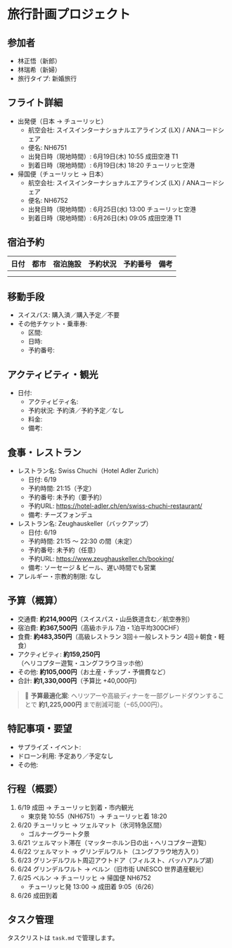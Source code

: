 # 旅行計画プロジェクト

## 参加者
- 林正悟（新郎）
- 林瑞希（新婦）
- 旅行タイプ: 新婚旅行

## フライト詳細
- 出発便（日本 → チューリッヒ）
  - 航空会社: スイスインターナショナルエアラインズ (LX) / ANAコードシェア
  - 便名: NH6751
  - 出発日時（現地時間）: 6月19日(木) 10:55 成田空港 T1
  - 到着日時（現地時間）: 6月19日(木) 18:20 チューリッヒ空港
- 帰国便（チューリッヒ → 日本）
  - 航空会社: スイスインターナショナルエアラインズ (LX) / ANAコードシェア
  - 便名: NH6752
  - 出発日時（現地時間）: 6月25日(水) 13:00 チューリッヒ空港
  - 到着日時（現地時間）: 6月26日(木) 09:05 成田空港 T1

## 宿泊予約
| 日付 | 都市 | 宿泊施設 | 予約状況 | 予約番号 | 備考 |
|------|------|----------|----------|----------|------|
|      |      |          |          |          |      |
|      |      |          |          |          |      |

## 移動手段
- スイスパス: 購入済／購入予定／不要
- その他チケット・乗車券:
  - 区間: 
  - 日時: 
  - 予約番号: 

## アクティビティ・観光
- 日付: 
  - アクティビティ名: 
  - 予約状況: 予約済／予約予定／なし
  - 料金: 
  - 備考: 

## 食事・レストラン
- レストラン名: Swiss Chuchi（Hotel Adler Zurich）
  - 日付: 6/19
  - 予約時間: 21:15（予定）
  - 予約番号: 未予約（要予約）
  - 予約URL: https://hotel-adler.ch/en/swiss-chuchi-restaurant/
  - 備考: チーズフォンデュ
- レストラン名: Zeughauskeller（バックアップ）
  - 日付: 6/19
  - 予約時間: 21:15 〜 22:30 の間（未定）
  - 予約番号: 未予約（任意）
  - 予約URL: https://www.zeughauskeller.ch/booking/
  - 備考: ソーセージ & ビール、遅い時間でも営業
- アレルギー・宗教的制限: なし

## 予算（概算）
- 交通費: **約214,900円**（スイスパス・山岳鉄道含む／航空券別）
- 宿泊費: **約367,500円**（高級ホテル 7泊・1泊平均300CHF）
- 食費: **約483,350円**（高級レストラン 3回＋一般レストラン 4回＋朝食・軽食）
- アクティビティ: **約159,250円**（ヘリコプター遊覧・ユングフラウヨッホ他）
- その他: **約105,000円**（お土産・チップ・予備費など）
- 合計: **約1,330,000円**（予算比 +40,000円）

> 🔖 **予算最適化案**: ヘリツアーや高級ディナーを一部グレードダウンすることで **約1,225,000円** まで削減可能（−65,000円）。

## 特記事項・要望
- サプライズ・イベント: 
- ドローン利用: 予定あり／予定なし
- その他: 

## 行程（概要）
1. 6/19 成田 → チューリッヒ到着・市内観光  
   - 東京発 10:55（NH6751）→ チューリッヒ着 18:20
2. 6/20 チューリッヒ → ツェルマット（氷河特急区間）  
   - ゴルナーグラート夕景
3. 6/21 ツェルマット滞在（マッターホルン日の出・ヘリコプター遊覧）
4. 6/22 ツェルマット → グリンデルワルト（ユングフラウ地方入り）
5. 6/23 グリンデルワルト周辺アウトドア（フィルスト、バッハアルプ湖）
6. 6/24 グリンデルワルト → ベルン（旧市街 UNESCO 世界遺産観光）
7. 6/25 ベルン → チューリッヒ → 帰国便 NH6752  
   - チューリッヒ発 13:00 → 成田着 9:05（6/26）
8. 6/26 成田到着

## タスク管理
タスクリストは `task.md` で管理します。